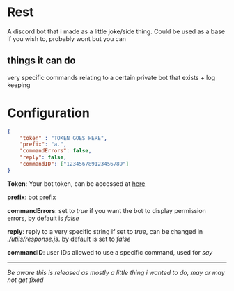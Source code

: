# Rest
A discord bot that i made as a little joke/side thing. Could be used as a base if you wish to, probably wont but you can

## things it can do
very specific commands relating to a certain private bot that exists + log keeping

# Configuration
```json 
{
    "token" : "TOKEN GOES HERE",
    "prefix": "a.",
    "commandErrors": false,
    "reply": false,
    "commandID": ["123456789123456789"]
}
```
**Token**: Your bot token, can be accessed at [here](https://discord.com/developers/applications)

**prefix**: bot prefix

**commandErrors**: set to *true* if you want the bot to display permission errors, by default is *false*

**reply**: reply to a very specific string if set to *true*, can be changed in *./utils/response.js*. by default is set to *false*

**commandID**: user IDs allowed to use a specific command, used for *say*

------

*Be aware this is released as mostly a little thing i wanted to do, may or may not get fixed*